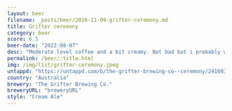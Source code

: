 ```yaml
---
layout: beer
filename: _posts/beer/2016-11-09-grifter-ceremony.md
title: Grifter ceremony
category: beer
score: 6.5
beer-date: "2022-08-07"
desc: "Moderate level coffee and a bit creamy. Not bad but i probably wouldn’t go back"
permalink: /beer/:title.html
img: /img/list/grifter-ceremony.jpeg
untappd: "https://untappd.com/b/the-grifter-brewing-co--ceremony/2416037"
country: "Australia"
brewery: "The Grifter Brewing Co."
breweryURL: "breweryURL"
style: "Cream Ale"
---
```

